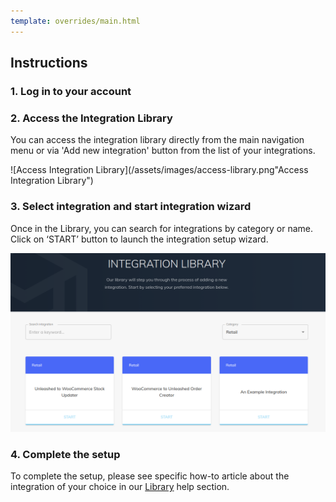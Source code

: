 ```yaml
---
template: overrides/main.html
---
```

  
## Instructions
### 1. Log in to your account

### 2. Access the Integration Library

  You can access the integration library directly from the main navigation menu or via 'Add new integration' button from the list of your integrations.

  ![Access Integration Library](/assets/images/access-library.png"Access Integration Library")

### 3. Select integration and start integration wizard

  Once in the Library, you can search for integrations by category or name. Click on ‘START’ button to launch the integration setup wizard.

  ![Integration Library](/assets/images/integration-library.png "Integration Library")

### 4. Complete the setup

  To complete the setup, please see specific how-to article about the integration of your choice in our [Library](../library/index.md) help section.

